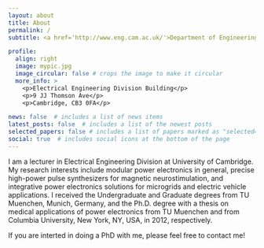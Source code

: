 ```yaml
---
layout: about
title: About
permalink: /
subtitle: <a href='http://www.eng.cam.ac.uk/'>Department of Engineering</a>, <a href='https://www.cam.ac.uk/'>University of Cambridge</a>. 

profile:
  align: right
  image: mypic.jpg
  image_circular: false # crops the image to make it circular
  more_info: >
    <p>Electrical Engineering Division Building</p>
    <p>9 JJ Thomson Ave</p>
    <p>Cambridge, CB3 0FA</p>

news: false  # includes a list of news items
latest_posts: false  # includes a list of the newest posts
selected_papers: false # includes a list of papers marked as "selected={true}"
social: true  # includes social icons at the bottom of the page
---
```


I am a lecturer in Electrical Engineering Division at University of Cambridge. My research interests include modular power electronics in general, precise high-power pulse synthesizers for magnetic neurostimulation, and integrative power electronics solutions for microgrids and electric vehicle applications. I received the Undergraduate and Graduate degrees from TU Muenchen, Munich, Germany, and the Ph.D. degree with a thesis on medical applications of power electronics from TU Muenchen and from Columbia University, New York, NY, USA, in 2012, respectively. 

If you are interted in doing a PhD with me, please feel free to contact me!
